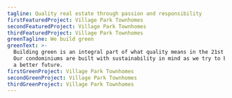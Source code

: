 ```yaml
---
tagline: Quality real estate through passion and responsibility
firstFeaturedProject: Village Park Townhomes
secondFeaturedProject: Village Park Townhomes
thirdFeaturedProject: Village Park Townhomes
greenTagline: We build green
greenText: >-
  Building green is an integral part of what quality means in the 21st Century.
  Our condominiums are built with sustainability in mind as we try to build for
  a better future.
firstGreenProject: Village Park Townhomes
secondGreenProject: Village Park Townhomes
thirdGreenProject: Village Park Townhomes
---
```


